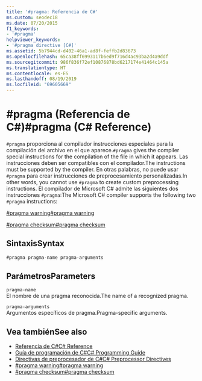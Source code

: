 ```yaml
---
title: '#pragma: Referencia de C#'
ms.custom: seodec18
ms.date: 07/20/2015
f1_keywords:
- '#pragma'
helpviewer_keywords:
- '#pragma directive [C#]'
ms.assetid: 5b7944cd-d402-46a1-ad8f-feffb2d83673
ms.openlocfilehash: 65ca38ff6993117b6ed9f716d4ac93ba2d4a9ddf
ms.sourcegitcommit: 986f836f72ef10876878bd6217174e41464c145a
ms.translationtype: HT
ms.contentlocale: es-ES
ms.lasthandoff: 08/19/2019
ms.locfileid: "69605669"
---
```

# <a name="pragma-c-reference"></a><span data-ttu-id="50a46-102">#pragma (Referencia de C#)</span><span class="sxs-lookup"><span data-stu-id="50a46-102">#pragma (C# Reference)</span></span>
<span data-ttu-id="50a46-103">`#pragma` proporciona al compilador instrucciones especiales para la compilación del archivo en el que aparece.</span><span class="sxs-lookup"><span data-stu-id="50a46-103">`#pragma` gives the compiler special instructions for the compilation of the file in which it appears.</span></span> <span data-ttu-id="50a46-104">Las instrucciones deben ser compatibles con el compilador.</span><span class="sxs-lookup"><span data-stu-id="50a46-104">The instructions must be supported by the compiler.</span></span> <span data-ttu-id="50a46-105">En otras palabras, no puede usar `#pragma` para crear instrucciones de preprocesamiento personalizadas.</span><span class="sxs-lookup"><span data-stu-id="50a46-105">In other words, you cannot use `#pragma` to create custom preprocessing instructions.</span></span> <span data-ttu-id="50a46-106">El compilador de Microsoft C# admite las siguientes dos instrucciones `#pragma`:</span><span class="sxs-lookup"><span data-stu-id="50a46-106">The Microsoft C# compiler supports the following two `#pragma` instructions:</span></span>  
  
 [<span data-ttu-id="50a46-107">#pragma warning</span><span class="sxs-lookup"><span data-stu-id="50a46-107">#pragma warning</span></span>](./preprocessor-pragma-warning.md)  
  
 [<span data-ttu-id="50a46-108">#pragma checksum</span><span class="sxs-lookup"><span data-stu-id="50a46-108">#pragma checksum</span></span>](./preprocessor-pragma-checksum.md)  
  
## <a name="syntax"></a><span data-ttu-id="50a46-109">Sintaxis</span><span class="sxs-lookup"><span data-stu-id="50a46-109">Syntax</span></span>  
  
```csharp
#pragma pragma-name pragma-arguments  
```  
  
## <a name="parameters"></a><span data-ttu-id="50a46-110">Parámetros</span><span class="sxs-lookup"><span data-stu-id="50a46-110">Parameters</span></span>  
 `pragma-name`  
 <span data-ttu-id="50a46-111">El nombre de una pragma reconocida.</span><span class="sxs-lookup"><span data-stu-id="50a46-111">The name of a recognized pragma.</span></span>  
  
 `pragma-arguments`  
 <span data-ttu-id="50a46-112">Argumentos específicos de pragma.</span><span class="sxs-lookup"><span data-stu-id="50a46-112">Pragma-specific arguments.</span></span>  
  
## <a name="see-also"></a><span data-ttu-id="50a46-113">Vea también</span><span class="sxs-lookup"><span data-stu-id="50a46-113">See also</span></span>

- [<span data-ttu-id="50a46-114">Referencia de C#</span><span class="sxs-lookup"><span data-stu-id="50a46-114">C# Reference</span></span>](../index.md)
- [<span data-ttu-id="50a46-115">Guía de programación de C#</span><span class="sxs-lookup"><span data-stu-id="50a46-115">C# Programming Guide</span></span>](../../programming-guide/index.md)
- [<span data-ttu-id="50a46-116">Directivas de preprocesador de C#</span><span class="sxs-lookup"><span data-stu-id="50a46-116">C# Preprocessor Directives</span></span>](./index.md)
- [<span data-ttu-id="50a46-117">#pragma warning</span><span class="sxs-lookup"><span data-stu-id="50a46-117">#pragma warning</span></span>](./preprocessor-pragma-warning.md)
- [<span data-ttu-id="50a46-118">#pragma checksum</span><span class="sxs-lookup"><span data-stu-id="50a46-118">#pragma checksum</span></span>](./preprocessor-pragma-checksum.md)
